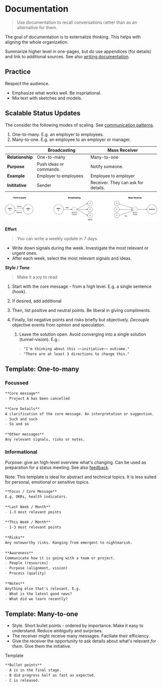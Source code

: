 # Documentation

> Use documentation to recall conversations rather than as an alternative for them.

The goal of documentation is to externalize thinking. This helps with aligning the whole organization.

Summarize higher level in one-pages, but do use appendices (for details) and link to additional sources. See also [writing documentation](https://github.com/voschezang/coding-handbook/blob/main/documentation.md).

## Practice

Respect the audience.

- Emphasize what works well. Be inspriational.
- Mix text with sketches and models.

## Scalable Status Updates

The consider the following modes of scaling. See [communication patterns](systems/communication-patterns.md).

1. One-to-many. E.g. an employer to employees.
2. Many-to-one. E.g. an employee to an employer or manager.

|                  | Broadcasting            | Mass Receiver                       |
| ---------------- | ----------------------- | ----------------------------------- |
| **Relationship** | One-to-many             | Many-to-one                         |
| **Purpose**      | Push ideas or commands. | Notify someone.                     |
| **Example**      | Employer to employees   | Employee to employer                |
| **Inititative**  | Sender                  | Receiver. They can ask for details. |

![communication-patterns-broadcasting](../img/communication-patterns-broadcasting.png)

**Effort**

> You can write a weekly update in 7 days.

- Write down signals during the week. Investigate the most relevant or urgent ones.
- After each week, select the most relevant signals and ideas.

**Style / Tone**

> Make it a joy to read

1. Start with the core message - from a high level. E.g. a single sentence (hook).

2. If desired, add additional 

3. Then, list positive and neutral points. Be liberal in giving compliments.

4. Finally, list negative points and risks briefly but objectively. *Decouple* objective events from opinion and speculation.

   1. Leave the solution open. Avoid converging into a single solution (tunnel-vision). E.g.:

      ```markdown
      - "I'm thinking about this ~~initiative~~ outcome."
      - "There are at least 3 directions to change this."
      ```

## Template: One-to-many

### Focussed

```markdown
**Core message**
- Project A has been cancelled

**Core Details**
A clarification of the core message. An interpretation or suggestion.
- Such and such
- So and so

**Other messages**
Any relevant signals, risks or notes.
```

### Informational

Purpose: give an high-level overview what's changing. Can be used as preparation for a status meeting. See also [feedback](collaboration/communication-principles.md).

Note: This template is ideal for abstract and technical topics. It is less suited for personal, emotional or sensitive topics.

 ```markdown
**Focus / Core Message**
E.g. OKRs, health indicators.

**Last Week / Month**
- 1-3 most relevant points

**This Week / Month**
- 1-3 most relevant points

**Risks**
Any noteworthy risks. Ranging from emergent to nightmarish.

**Awareness**
Communicate how it is going with a team or project.
- People (resources)
- Purpose (alignment, vision)
- Process (quality)

**Notes**
Anything else that's relevant. E.g.
- What is the latest good news?
- What did we learn recently?
 ```

## Template: Many-to-one

- Style. Short bullet points - ordered by importance. Make it easy to understand. Reduce ambiguity and surprises. 
- The receiver might receive many messages. Faciliate their efficiency.
- Give the receiver the opportunity to ask details about what's relevant *for them*. Give them the initiative.

Template

```markdown
**Bullet points**
- A is in the final stage.
- B did progress half as fast as expected.
- C is released.
```

